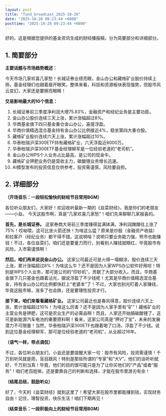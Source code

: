 ```yaml
---
layout: post
title: "fund_broadcast_2025-10-28"
date: "2025-10-28 09:23:44 +0800"
posttime: "2025-10-28 09:23:44 +0800"
---
```


好的，这是根据您提供的基金资讯生成的财经播报稿，分为简要部分和详细部分。

## 1. 简要部分

**主要话题与市场趋势概述：**

今天市场几家欢喜几家愁！长城证券业绩亮眼，金山办公和藏格矿业股价持续上扬，基金经理们也跟着眉开眼笑。整体来看，科技和资源板块表现强势，但股市风云变幻，大家还是要擦亮眼睛！

**交易影响最大的10个信息：**

1.  长城证券前三季度净利润大增75.83%，金融资产和经纪业务是主要功臣。
2.  金山办公股价连续三天上涨，累计涨幅超过8%。
3.  华商基金旗下四只基金重仓金山办公，喜提浮盈。
4.  华商价值精选混合基金持有金山办公比例接近4%，稳坐第四大重仓股。
5.  藏格矿业股价连续六天上涨，累计涨幅超过10%。
6.  华泰柏瑞沪深300ETF持有藏格矿业，六天浮盈近8000万。
7.  华泰柏瑞沪深300ETF基金经理柳军是一位经验老道的“老司机”。
8.  金山办公WPS个人业务占比最高，是公司的现金牛。
9.  藏格矿业钾肥业务仍是营收主力，碳酸锂业务增长迅速。
10. AI模型发布的投资信息仅供参考，投资需谨慎，风险要自担。

## 2. 详细部分

**（开场音乐：一段轻松愉快的财经节目常用BGM）**

各位听众朋友们，大家好！欢迎收听最新一期的《韭菜财经》，我是你们的老朋友——小韭。 今天这股市啊，真是“几家欢喜几家愁”！咱们先来聊聊几家报喜的。

**首先，是长城证券。** 这家券商大哥前三季度赚得盆满钵满，净利润蹭蹭往上涨了75%！哎呦喂，这可比坐火箭还快！为啥这么猛？原来是炒股（金融资产收益）和拉客户（经纪业务）都干得不错。这说明啥？说明只要业务能力强，熊市也能赚钱！不过，各位韭菜们，咱们还是要量力而行，别看别人赚钱就眼红，毕竟股市有风险，入市需谨慎啊！

**然后，咱们再来说说金山办公。** 这家公司最近可是火得一塌糊涂，股价连续三天上涨，累计涨幅超过8%！为啥这么牛？还不是因为人家WPS办公软件好用呗！特别是WPS个人业务，那可是公司的“印钞机”，贡献了大部分收入。而且，华商基金旗下几只基金也跟着沾光，据说浮盈了不少钱呢！尤其是华商价值精选混合基金，持有金山办公的比例都快赶上“老婆本”了！不过，大家也别光盯着人家赚钱，毕竟这股市嘛，涨多了也会跌，还是要理性投资才行。

**接下来，咱们来看看藏格矿业。** 这家公司最近也是春风得意，股价连续六天上涨，累计涨幅超过10%！为啥这么厉害？还不是因为人家手里有“矿”！藏格矿业的主营业务是钾肥，这可是农业生产的必需品啊！而且，人家还开始搞碳酸锂了，这可是新能源汽车电池的重要原料啊！看来，这家公司真是“押对了宝”，未来的发展潜力不可限量！当然，华泰柏瑞沪深300ETF也跟着喝了口汤，浮盈了不少钱。说到这位基金经理柳军，那可是位经验老道的“老司机”，从业超过16年。

**（语气一转，带点调侃）**

不过，各位听众朋友们，小韭还是要提醒大家一句：股市有风险，投资需谨慎！千万别听风就是雨，盲目跟风！特别是那些所谓的“专家”和“大V”，他们的话听听就好，千万别当真！毕竟，他们的目的很可能只是为了让你买他们的“产品”或者“服务”！咱们老百姓嘛，还是要靠自己的判断和选择，才能在股市里游刃有余！

**（结尾总结，鼓励听众）**

好了，今天的《韭菜财经》就到这里了！希望大家在股市里都能赚到钱，实现财务自由！记住，理智投资，快乐生活！咱们下期再见！

**（结束音乐：一段积极向上的财经节目常用BGM）**